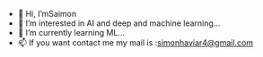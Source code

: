 - 👋 Hi, I’mSaimon
- 👀 I’m interested in AI and deep and machine learning...
- 🌱 I’m currently learning ML...
- 📫 If you want contact me my mail is :simonhaviar4@gmail.com

<!---
36H3968/36H3968 is a ✨ special ✨ repository because its `README.md` (this file) appears on your GitHub profile.
You can click the Preview link to take a look at your changes.
--->
